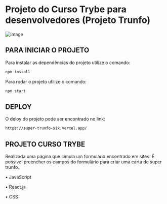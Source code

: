# Projeto do Curso Trybe para desenvolvedores (Projeto Trunfo)

![image](https://user-images.githubusercontent.com/112974999/205316684-8611c59d-5af9-4bbe-9213-b8e187e44fc9.png)

## PARA INICIAR O PROJETO

Para instalar as dependências do projeto utilize o comando:

```sh
npm install
```
Para rodar o projeto utilize o comando:

```sh
npm start
```
## DEPLOY

O deloy do projeto pode ser encontrado no link:

```sh
https://super-trunfo-six.vercel.app/
```

## PROJETO CURSO TRYBE

Realizada uma página que simula um formulário encontrado em sites. É possível preencher os campos do formulário para criar uma carta de super trunfo.

• JavaScript

• React.js

• CSS
